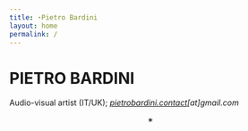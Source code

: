 ```yaml
---
title: ⋆Pietro Bardini
layout: home
permalink: /
---
```


# PIETRO BARDINI
Audio-visual artist (IT/UK);
<a href="mailto:pietrobardini.contact@gmail.com">*pietrobardini.contact*</a>*[at]gmail.com*
<p align="center">✴</p>
